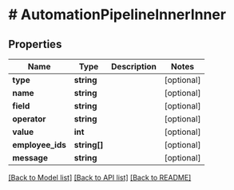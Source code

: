 # # AutomationPipelineInnerInner

## Properties

Name | Type | Description | Notes
------------ | ------------- | ------------- | -------------
**type** | **string** |  | [optional]
**name** | **string** |  | [optional]
**field** | **string** |  | [optional]
**operator** | **string** |  | [optional]
**value** | **int** |  | [optional]
**employee_ids** | **string[]** |  | [optional]
**message** | **string** |  | [optional]

[[Back to Model list]](../../README.md#models) [[Back to API list]](../../README.md#endpoints) [[Back to README]](../../README.md)
